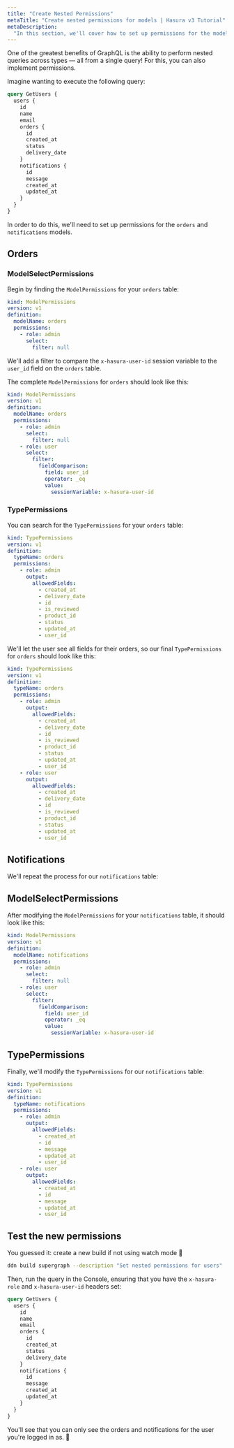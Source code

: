 ```yaml
---
title: "Create Nested Permissions"
metaTitle: "Create nested permissions for models | Hasura v3 Tutorial"
metaDescription:
  "In this section, we'll cover how to set up permissions for the models called by the user model for select operations."
---
```


One of the greatest benefits of GraphQL is the ability to perform nested queries across types — all from a single query!
For this, you can also implement permissions.

Imagine wanting to execute the following query:

```graphql
query GetUsers {
  users {
    id
    name
    email
    orders {
      id
      created_at
      status
      delivery_date
    }
    notifications {
      id
      message
      created_at
      updated_at
    }
  }
}
```

In order to do this, we'll need to set up permissions for the `orders` and `notifications` models.

## Orders

### ModelSelectPermissions

Begin by finding the `ModelPermissions` for your `orders` table:

```yaml
kind: ModelPermissions
version: v1
definition:
  modelName: orders
  permissions:
    - role: admin
      select:
        filter: null
```

We'll add a filter to compare the `x-hasura-user-id` session variable to the `user_id` field on the `orders` table.

The complete `ModelPermissions` for `orders` should look like this:

```yaml
kind: ModelPermissions
version: v1
definition:
  modelName: orders
  permissions:
    - role: admin
      select:
        filter: null
    - role: user
      select:
        filter:
          fieldComparison:
            field: user_id
            operator: _eq
            value:
              sessionVariable: x-hasura-user-id
```

### TypePermissions

You can search for the `TypePermissions` for your `orders` table:

```yaml
kind: TypePermissions
version: v1
definition:
  typeName: orders
  permissions:
    - role: admin
      output:
        allowedFields:
          - created_at
          - delivery_date
          - id
          - is_reviewed
          - product_id
          - status
          - updated_at
          - user_id
```

We'll let the user see all fields for their orders, so our final `TypePermissions` for `orders` should look like this:

```yaml
kind: TypePermissions
version: v1
definition:
  typeName: orders
  permissions:
    - role: admin
      output:
        allowedFields:
          - created_at
          - delivery_date
          - id
          - is_reviewed
          - product_id
          - status
          - updated_at
          - user_id
    - role: user
      output:
        allowedFields:
          - created_at
          - delivery_date
          - id
          - is_reviewed
          - product_id
          - status
          - updated_at
          - user_id
```

## Notifications

We'll repeat the process for our `notifications` table:

## ModelSelectPermissions

After modifying the `ModelPermissions` for your `notifications` table, it should look like this:

```yaml
kind: ModelPermissions
version: v1
definition:
  modelName: notifications
  permissions:
    - role: admin
      select:
        filter: null
    - role: user
      select:
        filter:
          fieldComparison:
            field: user_id
            operator: _eq
            value:
              sessionVariable: x-hasura-user-id
```

## TypePermissions

Finally, we'll modify the `TypePermissions` for our `notifications` table:

```yaml
kind: TypePermissions
version: v1
definition:
  typeName: notifications
  permissions:
    - role: admin
      output:
        allowedFields:
          - created_at
          - id
          - message
          - updated_at
          - user_id
    - role: user
      output:
        allowedFields:
          - created_at
          - id
          - message
          - updated_at
          - user_id
```

## Test the new permissions

You guessed it: create a new build if not using watch mode 🚀

```bash
ddn build supergraph --description "Set nested permissions for users"
```

Then, run the query in the Console, ensuring that you have the `x-hasura-role` and `x-hasura-user-id` headers set:

```graphql
query GetUsers {
  users {
    id
    name
    email
    orders {
      id
      created_at
      status
      delivery_date
    }
    notifications {
      id
      message
      created_at
      updated_at
    }
  }
}
```

You'll see that you can only see the orders and notifications for the user you're logged in as. 🎉
